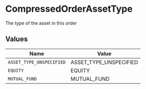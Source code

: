# CompressedOrderAssetType

The type of the asset in this order


## Values

| Name                     | Value                    |
| ------------------------ | ------------------------ |
| `ASSET_TYPE_UNSPECIFIED` | ASSET_TYPE_UNSPECIFIED   |
| `EQUITY`                 | EQUITY                   |
| `MUTUAL_FUND`            | MUTUAL_FUND              |